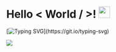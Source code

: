<h1> Hello < World / >! <img src = "https://raw.githubusercontent.com/MartinHeinz/MartinHeinz/master/wave.gif" width = 30px> </h1>
<p align='center'>
</p>

[![Typing SVG](https://readme-typing-svg.herokuapp.com?font=Architects+Daughter&color=7AF79A&size=30&lines=Hi,+It's+Mehedi+(BitMavrick)+;I'm+a+Software+Engineer...;also+a+Web+Developer.;and+Android+Developer;Nice+to+meet+you!!!)](https://git.io/typing-svg)




![](https://github-profile-summary-cards.vercel.app/api/cards/profile-details?username=BitMavrick&theme=dracula)
